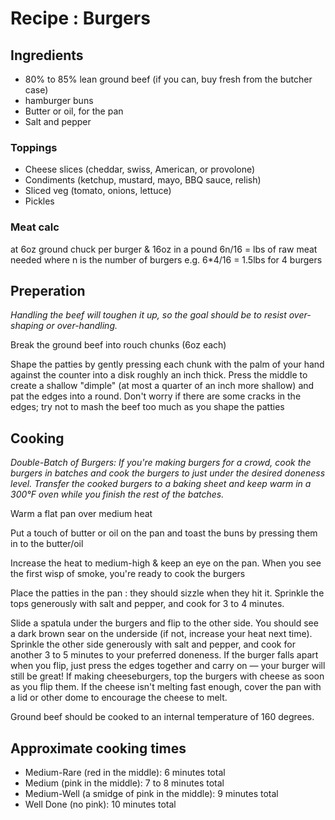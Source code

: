 # Recipe : Burgers

## Ingredients

- 80% to 85% lean ground beef (if you can, buy fresh from the butcher case)
- hamburger buns
- Butter or oil, for the pan
- Salt and pepper

### Toppings

- Cheese slices (cheddar, swiss, American, or provolone)
- Condiments (ketchup, mustard, mayo, BBQ sauce, relish)
- Sliced veg (tomato, onions, lettuce)
- Pickles

### Meat calc

at 6oz ground chuck per burger & 16oz in a pound
6n/16 = lbs of raw meat needed where n is the number of burgers
e.g. 6*4/16 = 1.5lbs for 4 burgers

## Preperation

_Handling the beef will toughen it up, so the goal should be to resist over-shaping or over-handling._

Break the ground beef into rouch chunks (6oz each)

Shape the patties by gently pressing each chunk with the palm of your hand against the counter into a disk roughly an inch thick. Press the middle to create a shallow "dimple" (at most a quarter of an inch more shallow) and pat the edges into a round. Don't worry if there are some cracks in the edges; try not to mash the beef too much as you shape the patties

## Cooking

_Double-Batch of Burgers: If you're making burgers for a crowd, cook the burgers in batches and cook the burgers to just under the desired doneness level. Transfer the cooked burgers to a baking sheet and keep warm in a 300°F oven while you finish the rest of the batches._

Warm a flat pan over medium heat

Put a touch of butter or oil on the pan and toast the buns by pressing them in to the butter/oil

Increase the heat to medium-high & keep an eye on the pan. When you see the first wisp of smoke, you're ready to cook the burgers

Place the patties in the pan : they should sizzle when they hit it. Sprinkle the tops generously with salt and pepper, and cook for 3 to 4 minutes.

Slide a spatula under the burgers and flip to the other side. You should see a dark brown sear on the underside (if not, increase your heat next time). Sprinkle the other side generously with salt and pepper, and cook for another 3 to 5 minutes to your preferred doneness. If the burger falls apart when you flip, just press the edges together and carry on — your burger will still be great! If making cheeseburgers, top the burgers with cheese as soon as you flip them. If the cheese isn't melting fast enough, cover the pan with a lid or other dome to encourage the cheese to melt.

Ground beef should be cooked to an internal temperature of 160 degrees.

## Approximate cooking times

- Medium-Rare (red in the middle): 6 minutes total
- Medium (pink in the middle): 7 to 8 minutes total
- Medium-Well (a smidge of pink in the middle): 9 minutes total
- Well Done (no pink): 10 minutes total

